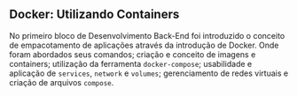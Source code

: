 ## Docker: Utilizando Containers

No primeiro bloco de Desenvolvimento Back-End foi introduzido o conceito de empacotamento de aplicações através da introdução de Docker. Onde foram abordados seus comandos; criação e conceito de imagens e containers; utilização da ferramenta `docker-compose`; usabilidade e aplicação de `services`, `network` e `volumes`; gerenciamento de redes virtuais e criação de arquivos `compose`.

